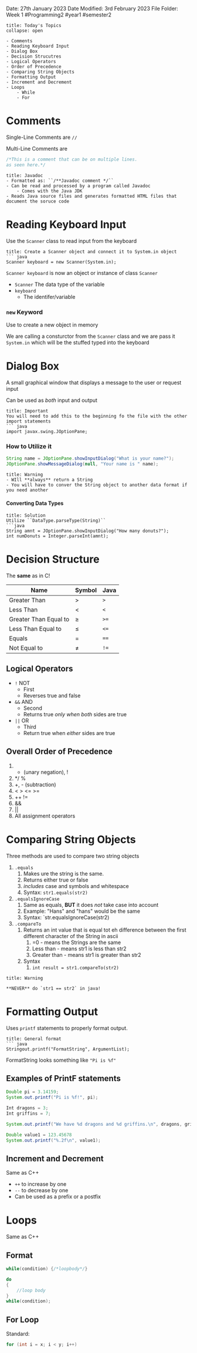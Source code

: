 Date: 27th January 2023
Date Modified: 3rd February 2023
File Folder: Week 1
#Programming2 #year1 #semester2

```ad-abstract
title: Today's Topics
collapse: open

- Comments
- Reading Keyboard Input
- Dialog Box
- Decision Strucutres
- Logical Operators
- Order of Precedence 
- Comparing String Objects
- Formatting Output
- Increment and Decrement
- Loops
	- While
	- For

```


# Comments

Single-Line Comments are ``//``

Multi-Line Comments are 
``` java
/*This is a comment that can be on multiple lines.
as seen here.*/
```


```ad-info
title: Javadoc
- Formatted as: ``/**Javadoc comment */``
- Can be read and processed by a program called Javadoc
	- Comes with the Java JDK
- Reads Java source files and generates formatted HTML files that document the soruce code
```

# Reading Keyboard Input

Use the ``Scanner`` class to read input from the keyboard

```ad-example
title: Create a Scanner object and connect it to System.in object
``` java
Scanner keyboard = new Scanner(System.in);
```

``Scanner keyboard`` is now an object or instance of class ``Scanner``

- ``Scanner``
	The data type of the variable
- ``keyboard``
	- The identifer/variable

### ``new`` Keyword

Use to create a new object in memory

We are calling a consturctor from the ``Scanner`` class and we are pass it ``System.in`` which will be the stuffed typed into the keyboard

# Dialog Box 

A small graphical window that displays a message to the user or request input

Can be used as *both* input and output

```ad-warning
title: Important
You will need to add this to the beginning fo the file with the other import statements
``` java
import javax.swing.JOptionPane;
```

### How to Utilize it

``` java
String name = JOptionPane.showInputDialog("What is your name?");
JOptionPane.showMessageDialog(null, "Your name is " name);
```

```ad-danger
title: Warning
- WIll **always** return a String
- You will have to conver the String object to another data format if you need another
```

#### Converting Data Types

```ad-check
title: Solution
Utilize ``DataType.parseType(String)``
```java
String amnt = JOptionPane.showInputDialog("How many donuts?");
int numDonuts = Integer.parseInt(amnt);

```

# Decision Structure

The **same** as in C!

| Name                  | Symbol | Java   |
| --------------------- | ------ | ------ |
| Greater Than          | $>$    | ``>``  |
| Less Than             | $<$    | ``<``  |
| Greater Than Equal to | $\ge$  | ``>=`` |
| Less Than Equal to    | $\le$  | ``<=`` |
| Equals                | $=$    | ``==`` |
| Not Equal to          | $\ne$  | ``!=``       |

## Logical Operators

- `!` NOT
	- First
	- Reverses true and false
- ``&&`` AND
	- Second
	- Returns true *only when both* sides are true
- ``||`` OR
	- Third
	- Return true when *either* sides are true

## Overall Order of Precedence

1.  - (unary negation), !
2. */ %
3. +, - (subtraction)
4. < > <= >=
5. ++ !=
6. &&
7. ||
8. All assignment operators

# Comparing String Objects

Three methods are used to compare two string objects

1. `.equals`
	1. Makes ure the string is the same.
	2. Returns either true or false
	3. *includes* case and symbols and whitespace
	4. Syntax: ``str1.equals(str2)``
2. `.equalsIgnoreCase`
	1. Same as equals, **BUT** it does *not* take case into account
	2. Example: "Hans" and "hans" would be the same
	3. Syntax: `str.equalsIgnoreCase(str2)
3. `.compareTo`
	1. Returns an int value that is equal tot eh difference between the first different character of the String in ascii
		1. =0 - means the Strings are the same
		2. Less than - means str1 is less than str2
		3. Greater than - means str1 is greater than str2
	2. Syntax 
		1. `int result = str1.compareTo(str2)`

```ad-danger
title: Warning

**NEVER** do `str1 == str2` in java!
```

# Formatting Output

Uses `printf` statements to properly format output.

```ad-info
title: General format
``` java
Stringout.printf("FormatString", ArgumentList);
```

FormatString looks something like `"Pi is %f"`

## Examples of PrintF statements

``` java
Double pi = 3.14159;
System.out.printf("Pi is %f!", pi);

Int dragons = 3;
Int griffins = 7;

System.out.printf("We have %d dragons and %d griffins.\n", dragons, griffins);

Double value1 = 123.45678
System.out.printf("%.2f\n", value1);
```


## Increment and Decrement

Same as C++

- `++` to increase by one
- `--` to decrease by one
- Can be used as a prefix or a postfix

# Loops

Same as C++

## Format

```java
while(condition) {/*loopbody*/}

do
{
	//loop body
}
while(condition);
```

## For Loop

Standard:
``` java
for (int i = x; i < y; i++)
```
